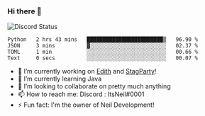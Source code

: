 ### Hi there 👋

![Discord Status](https://discord.c99.nl/widget/theme-1/702385226407608341.png)

<!--START_SECTION:waka-->

```text
Python   2 hrs 43 mins   ████████████████████████▒   96.90 %
JSON     3 mins          ▓░░░░░░░░░░░░░░░░░░░░░░░░   02.37 %
TOML     1 min           ░░░░░░░░░░░░░░░░░░░░░░░░░   00.66 %
Text     0 secs          ░░░░░░░░░░░░░░░░░░░░░░░░░   00.07 %
```

<!--END_SECTION:waka-->
- 🔭 I’m currently working on [Edith](https://github.com/NeilDevelopment/Edith) and [StagParty](https://github.com/StagParty)!
- 🌱 I’m currently learning Java
- 👯 I’m looking to collaborate on pretty much anything
- 📫 How to reach me: Discord : ItsNeil#0001
- ⚡ Fun fact: I'm the owner of Neil Development!

